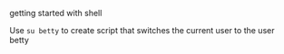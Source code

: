 getting started with shell

Use `su betty` to create script that switches the current user to the user betty
